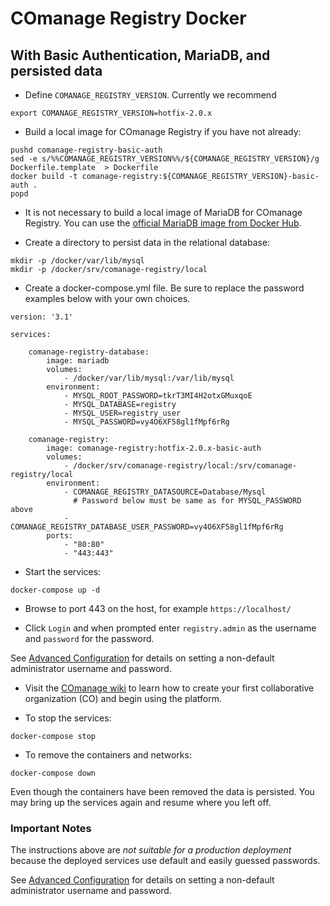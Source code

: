 <!--
COmanage Registry Docker documentation

Portions licensed to the University Corporation for Advanced Internet
Development, Inc. ("UCAID") under one or more contributor license agreements.
See the NOTICE file distributed with this work for additional information
regarding copyright ownership.

UCAID licenses this file to you under the Apache License, Version 2.0
(the "License"); you may not use this file except in compliance with the
License. You may obtain a copy of the License at:

http://www.apache.org/licenses/LICENSE-2.0

Unless required by applicable law or agreed to in writing, software
distributed under the License is distributed on an "AS IS" BASIS,
WITHOUT WARRANTIES OR CONDITIONS OF ANY KIND, either express or implied.
See the License for the specific language governing permissions and
limitations under the License.
-->

# COmanage Registry Docker
## With Basic Authentication, MariaDB, and persisted data

* Define `COMANAGE_REGISTRY_VERSION`. Currently we recommend

```
export COMANAGE_REGISTRY_VERSION=hotfix-2.0.x
```

* Build a local image for COmanage Registry if you have not already:

```
pushd comanage-registry-basic-auth
sed -e s/%%COMANAGE_REGISTRY_VERSION%%/${COMANAGE_REGISTRY_VERSION}/g Dockerfile.template  > Dockerfile
docker build -t comanage-registry:${COMANAGE_REGISTRY_VERSION}-basic-auth .
popd
```

* It is not necessary to build a local image of MariaDB for COmanage Registry. You can
use the [official MariaDB image from Docker Hub](https://hub.docker.com/_/mariadb/).


* Create a directory to persist data in the relational database:
```
mkdir -p /docker/var/lib/mysql
mkdir -p /docker/srv/comanage-registry/local
```

* Create a docker-compose.yml file. Be sure to replace the password examples
below with your own choices.
```
version: '3.1'

services:

    comanage-registry-database:
        image: mariadb
        volumes:
            - /docker/var/lib/mysql:/var/lib/mysql
        environment:
            - MYSQL_ROOT_PASSWORD=tkrT3MI4H2otxGMuxqoE
            - MYSQL_DATABASE=registry
            - MYSQL_USER=registry_user
            - MYSQL_PASSWORD=vy4O6XF58gl1fMpf6rRg

    comanage-registry:
        image: comanage-registry:hotfix-2.0.x-basic-auth
        volumes:
            - /docker/srv/comanage-registry/local:/srv/comanage-registry/local
        environment:
            - COMANAGE_REGISTRY_DATASOURCE=Database/Mysql
              # Password below must be same as for MYSQL_PASSWORD above
            - COMANAGE_REGISTRY_DATABASE_USER_PASSWORD=vy4O6XF58gl1fMpf6rRg
        ports:
            - "80:80"
            - "443:443"
```

* Start the services:
```
docker-compose up -d
```

* Browse to port 443 on the host, for example `https://localhost/`

* Click `Login` and when prompted enter `registry.admin` as the username and `password`
for the password.

See [Advanced Configuration](docs/advanced-configuration.md) 
for details on setting a non-default administrator username and password.

* Visit the [COmanage wiki](https://spaces.internet2.edu/display/COmanage/Setting+Up+Your+First+CO)
to learn how to create your first collaborative organization (CO) and begin using
the platform.

* To stop the services:
```
docker-compose stop
```

* To remove the containers and networks:
```
docker-compose down
```

Even though the containers have been removed the data is persisted. You may
bring up the services again and resume where you left off.

### Important Notes
The instructions above are *not suitable for a production deployment* 
because the deployed services use default and easily guessed passwords.

See [Advanced Configuration](docs/advanced-configuration.md) 
for details on setting a non-default administrator username and password.
